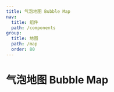```yaml
---
title: 气泡地图 Bubble Map
nav:
  title: 组件
  path: /components
group:
  title: 地图
  path: /map
  order: 80
---
```


# 气泡地图 Bubble Map

<code src="./.demos/bubble.tsx"></code>
